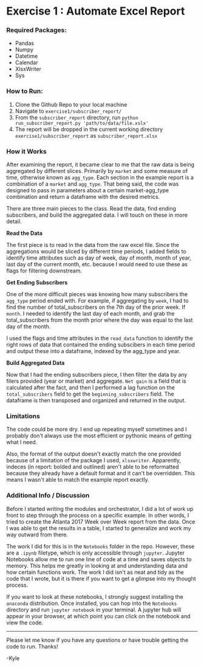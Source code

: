# Exercise 1 : Automate Excel Report

### Required Packages:

* Pandas 
* Numpy
* Datetime
* Calendar
* XlsxWriter
* Sys

### How to Run:

1. Clone the Github Repo to your local machine
2. Navigate to `exercise1/subscriber_report/`
3. From the `subscriber_report` directory, run `python run_subscriber_report.py 'path/to/data/file.xslx'`
4. The report will be dropped in the current working directory `exercise1/subscriber_report` as `subscriber_report.xlsx`

### How it Works

After examining the report, it became clear to me that the raw data is being aggregated by different slices. Primarily by `market` and some measure of time, otherwise known as `agg_type`. Each section in the example report is a combination of a `market` and `agg_type`. That being said, the code was designed to pass in parameters about a certain market-agg_type combination and return a dataframe with the desired metrics. 

There are three main pieces to the class. Read the data, find ending subscribers, and build the aggregated data. I will touch on these in more detail.

**Read the Data**

The first piece is to read in the data from the raw excel file. Since the aggregations would be sliced by different time periods, I added fields to identify time attributes such as day of week, day of month, month of year, last day of the current month, etc. because I would need to use these as flags for filtering downstream. 

**Get Ending Subscribers**

One of the more difficult pieces was knowing how many subscribers the `agg_type` period ended with. For example, if aggregating by `week`, I had to find the number of total_subscribers on the 7th day of the prior week. If `month`. I needed to identify the last day of each month, and grab the total_subscribers from the month prior where the day was equal to the last day of the month.

I used the flags and time attributes in the `read_data` function to identify the right rows of data that contained the ending subscibers in each time period and output these into a dataframe, indexed by the agg_type and year.

**Build Aggregated Data**

Now that I had the ending subscribers piece, I then filter the data by any filers provided (year or market) and aggregate. `Net gain` is a field that is calculated after the fact, and then I performed a lag function on the `total_subscribers` field to get the `beginning_subscribers` field. The dataframe is then transposed and organized and returned in the output. 

### Limitations

The code could be more dry. I end up repeating myself sometimes and I probably don't always use the most efficient or pythonic means of getting what I need.

Also, the format of the output doesn't exactly match the one provided because of a limitation of the package I used, `xlsxwriter`. Apparently, indeces (in report: bolded and outlined) aren't able to be reformatted because they already have a default format and it can't be overridden. This means I wasn't able to match the example report exactly. 


### Additional Info / Discussion

Before I started writing the modules and orchestrator, I did a lot of work up front to step through the process on a specific example. In other words, I tried to create the Atlanta 2017 Week over Week report from the data. Once I was able to get the results in a table, I started to generalize and work my way outward from there. 

The work I did for this is in the `Notebooks` folder in the repo. However, these are a `.ipynb` filetype, which is only accessible through `jupyter`. Jupyter Notebooks allow me to run one line of code at a time and saves objects to memory. This helps me greatly in looking at and understanding data and how certain functions work. The work I did isn't as neat and tidy as the code that I wrote, but it is there if you want to get a glimpse into my thought process. 

If you want to look at these notebooks, I strongly suggest installing the `anaconda` distribution.  Once installed, you can hop into the `Notebooks` directory and run `jupyter notebook` in your terminal. A jupyter hub will appear in your browser, at which point you can click on the notebook and view the code.

---

Please let me know if you have any questions or have trouble getting the code to run. Thanks! 

-Kyle 